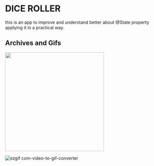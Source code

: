 # DICE ROLLER

this is an app to improve
and understand better about @State property
applying it in a practical way.

## Archives and Gifs

<img src="https://github.com/user-attachments/assets/de574789-4a92-49a9-a8cb-f51ab39caa82" width="320">

![ezgif com-video-to-gif-converter](https://github.com/user-attachments/assets/5675a0d9-cde7-44b2-b0e5-917a2f9e863a)


